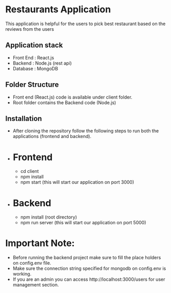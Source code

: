 # Restaurants Application

This application is helpful for the users to pick best restaurant based on the reviews from the users

## Application stack
- Front End : React.js
- Backend   : Node.js (rest api)
- Database  : MongoDB

## Folder Structure

- Front end (React.js) code is available under client folder.
- Root folder contains the Backend code (Node.js)

## Installation
- After cloning the repository follow the following steps to run both the applications (frontend and backend).
- # Frontend
    - cd client
    - npm install
    - npm start (this will start our application on port 3000)
- # Backend
    - npm install (root directory)
    - npm run server (this will start our application on port 5000)

# Important Note:
- Before running the backend project make sure to fill the place holders on config.env file.
- Make sure the connection string specified for mongodb on config.env is working.
- If you are an admin you can access http://localhost:3000/users for user management section.


